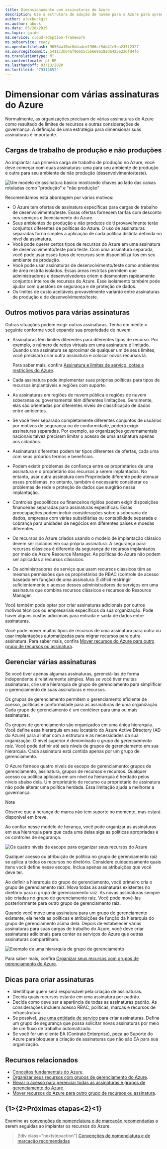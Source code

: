 ```yaml
---
title: Dimensionamento com assinaturas do Azure
description: Use a estrutura de adoção de nuvem para o Azure para aprender a desenvolver uma estratégia de dimensionamento com várias assinaturas do Azure.
author: alexbuckgit
ms.author: abuck
ms.date: 05/20/2019
ms.topic: guide
ms.service: cloud-adoption-framework
ms.subservice: ready
ms.openlocfilehash: 96564a10bc8dda4ed1966cf5dd41c5ea233f2327
ms.sourcegitcommit: 5411c3b64af966b5c56669a182d6425e226fd4f6
ms.translationtype: MT
ms.contentlocale: pt-BR
ms.lasthandoff: 03/13/2020
ms.locfileid: "79312652"
---
```

# <a name="scale-with-multiple-azure-subscriptions"></a>Dimensionar com várias assinaturas do Azure

Normalmente, as organizações precisam de várias assinaturas do Azure como resultado de limites de recursos e outras considerações de governança. A definição de uma estratégia para dimensionar suas assinaturas é importante.

## <a name="production-and-nonproduction-workloads"></a>Cargas de trabalho de produção e não produções

Ao implantar sua primeira carga de trabalho de produção no Azure, você deve começar com duas assinaturas: uma para seu ambiente de produção e outra para seu ambiente de não produção (desenvolvimento/teste).

![Um modelo de assinatura básico mostrando chaves ao lado das caixas rotuladas como "produção" e "não produção"](../../_images/ready/basic-subscription-model.png)

Recomendamos esta abordagem por vários motivos:

- O Azure tem ofertas de assinatura específicas para cargas de trabalho de desenvolvimento/teste. Essas ofertas fornecem tarifas com desconto nos serviços e licenciamento do Azure.
- Seus ambientes de produção e não produtos de ti provavelmente terão conjuntos diferentes de políticas do Azure. O uso de assinaturas separadas torna simples a aplicação de cada política distinta definida no nível da assinatura.
- Você pode querer certos tipos de recursos do Azure em uma assinatura de desenvolvimento/teste para teste. Com uma assinatura separada, você pode usar esses tipos de recursos sem disponibilizá-los em seu ambiente de produção.
- Você pode usar assinaturas de desenvolvimento/teste como ambientes de área restrita isolados. Essas áreas restritas permitem que administradores e desenvolvedores criem e desmontem rapidamente conjuntos inteiros de recursos do Azure. Esse isolamento também pode ajudar com questões de segurança e de proteção de dados.
- Os limites de custo aceitáveis provavelmente variarão entre assinaturas de produção e de desenvolvimento/teste.

## <a name="other-reasons-for-multiple-subscriptions"></a>Outros motivos para várias assinaturas

Outras situações podem exigir outras assinaturas. Tenha em mente o seguinte conforme você expande sua propriedade de nuvem.

- Assinaturas têm limites diferentes para diferentes tipos de recurso. Por exemplo, o número de redes virtuais em uma assinatura é limitado. Quando uma assinatura se aproximar de qualquer um de seus limites, você precisará criar outra assinatura e colocar novos recursos lá.

  Para saber mais, confira [Assinatura e limites de serviço, cotas e restrições do Azure](https://docs.microsoft.com/azure/azure-subscription-service-limits).

- Cada assinatura pode implementar suas próprias políticas para tipos de recursos implantáveis e regiões com suporte.

- As assinaturas em regiões de nuvem pública e regiões de nuvem soberanas ou governamental têm diferentes limitações. Geralmente, elas são orientadas por diferentes níveis de classificação de dados entre ambientes.

- Se você tiver separado completamente diferentes conjuntos de usuários por motivos de segurança ou de conformidade, poderá exigir assinaturas separadas. Por exemplo, as organizações governamentais nacionais talvez precisem limitar o acesso de uma assinatura apenas aos cidadãos.

- Assinaturas diferentes podem ter tipos diferentes de ofertas, cada uma com seus próprios termos e benefícios.

- Podem existir problemas de confiança entre os proprietários de uma assinatura e o proprietário dos recursos a serem implantados. No entanto, usar outra assinatura com Propriedade diferente pode atenuar esses problemas. no entanto, também é necessário considerar os problemas de rede e proteção de dados que surgirão nessa implantação.

- Controles geopolíticos ou financeiros rígidos podem exigir disposições financeiras separadas para assinaturas específicas. Essas preocupações podem incluir considerações sobre a soberania de dados, empresas com várias subsidiárias ou contabilidade separada e cobrança para unidades de negócios em diferentes países e moedas diferentes.

- Os recursos do Azure criados usando o modelo de implantação clássico devem ser isolados em sua própria assinatura. A segurança para recursos clássicos é diferente da segurança de recursos implantados por meio de Azure Resource Manager. As políticas do Azure não podem ser aplicadas a recursos clássicos.

- Os administradores de serviço que usam recursos clássicos têm as mesmas permissões que os proprietários de RBAC (controle de acesso baseado em função) de uma assinatura. É difícil restringir suficientemente o acesso desses administradores de serviços em uma assinatura que combina recursos clássicos e recursos do Resource Manager.

Você também pode optar por criar assinaturas adicionais por outros motivos técnicos ou empresariais específicos da sua organização. Pode haver alguns custos adicionais para entrada e saída de dados entre assinaturas.

Você pode mover muitos tipos de recursos de uma assinatura para outra ou usar implantações automatizadas para migrar recursos para outra assinatura. Para saber mais, confira [Mover recursos do Azure para outro grupo de recursos ou assinatura](https://docs.microsoft.com/azure/azure-resource-manager/resource-group-move-resources).

## <a name="manage-multiple-subscriptions"></a>Gerenciar várias assinaturas

Se você tiver apenas algumas assinaturas, gerenciá-las de forma independente é relativamente simples. Mas se você tiver muitas assinaturas, crie uma hierarquia de grupo de gerenciamento para simplificar o gerenciamento de suas assinaturas e recursos.

Os grupos de gerenciamento permitem o gerenciamento eficiente de acesso, políticas e conformidade para as assinaturas de uma organização. Cada grupo de gerenciamento é um contêiner para uma ou mais assinaturas.

Os grupos de gerenciamento são organizados em uma única hierarquia. Você define essa hierarquia em seu locatário do Azure Active Directory (AD do Azure) para alinhar com a estrutura e as necessidades da sua organização. O nível superior é denominado o *grupo de gerenciamento raiz*. Você pode definir até seis níveis de grupos de gerenciamento em sua hierarquia. Cada assinatura está contida apenas por um grupo de gerenciamento.

O Azure fornece quatro níveis de escopo de gerenciamento: grupos de gerenciamento, assinatura, grupos de recursos e recursos. Qualquer acesso ou política aplicada em um nível na hierarquia é herdado pelos níveis abaixo dela. Um proprietário de recurso ou proprietário de assinatura não pode alterar uma política herdada. Essa limitação ajuda a melhorar a governança.

> [!NOTE]
> Observe que a herança de marca não tem suporte no momento, mas estará disponível em breve.

Ao confiar nesse modelo de herança, você pode organizar as assinaturas em sua hierarquia para que cada uma delas siga as políticas apropriadas e os controles de segurança.

![Os quatro níveis de escopo para organizar seus recursos do Azure](../../ready/azure-setup-guide/media/organize-resources/scope-levels.png)

Qualquer acesso ou atribuição de política no grupo de gerenciamento raiz se aplica a todos os recursos no diretório. Considere cuidadosamente quais itens você define nesse escopo. Inclua apenas as atribuições que você deve ter.

Ao definir a hierarquia do grupo de gerenciamento, você primeiro cria o grupo de gerenciamento raiz. Mova todas as assinaturas existentes no diretório para o grupo de gerenciamento raiz. As novas assinaturas sempre são criadas no grupo de gerenciamento raiz. Você pode movê-las posteriormente para outro grupo de gerenciamento raiz.

Quando você move uma assinatura para um grupo de gerenciamento existente, ela herda as políticas e atribuições de função da hierarquia do grupo de gerenciamento acima dela. Depois de estabelecer várias assinaturas para suas cargas de trabalho do Azure, você deve criar assinaturas adicionais para conter os serviços do Azure que outras assinaturas compartilham.

![Exemplo de uma hierarquia de grupo de gerenciamento](../../_images/ready/management-group-hierarchy-v2.png)

Para saber mais, confira [Organizar seus recursos com grupos de gerenciamento do Azure](https://docs.microsoft.com/azure/governance/management-groups).

## <a name="tips-for-creating-new-subscriptions"></a>Dicas para criar assinaturas

- Identifique quem será responsável pela criação de assinaturas.
- Decida quais recursos estarão em uma assinatura por padrão.
- Decida como deve ser a aparência de todas as assinaturas padrão. As considerações incluem acesso RBAC, políticas, marcas e recursos de infraestrutura.
- Se possível, [use uma entidade de serviço](https://docs.microsoft.com/azure/azure-resource-manager/grant-access-to-create-subscription) para criar assinaturas. Defina um grupo de segurança que possa solicitar novas assinaturas por meio de um fluxo de trabalho automatizado.
- Se você for um cliente EA (Contrato Enterprise), peça ao Suporte do Azure para bloquear a criação de assinaturas que não são EA para sua organização.

## <a name="related-resources"></a>Recursos relacionados

- [Conceitos fundamentais do Azure](../considerations/fundamental-concepts.md).
- [Organizar seus recursos com grupos de gerenciamento do Azure](https://docs.microsoft.com/azure/governance/management-groups).
- [Elevar o acesso para gerenciar todas as assinaturas e grupos de gerenciamento do Azure](https://docs.microsoft.com/azure/role-based-access-control/elevate-access-global-admin).
- [Mover recursos do Azure para outro grupo de recursos ou assinatura](https://docs.microsoft.com/azure/azure-resource-manager/resource-group-move-resources).

## <a name="next-steps"></a>{1&gt;{2&gt;Próximas etapas&lt;2}&lt;1}

Examine as [convenções de nomenclatura e de marcação recomendadas](./naming-and-tagging.md) a serem seguidas ao implantar os recursos do Azure.

> [!div class="nextstepaction"]
> [Convenções de nomenclatura e de marcação recomendadas](./naming-and-tagging.md)
